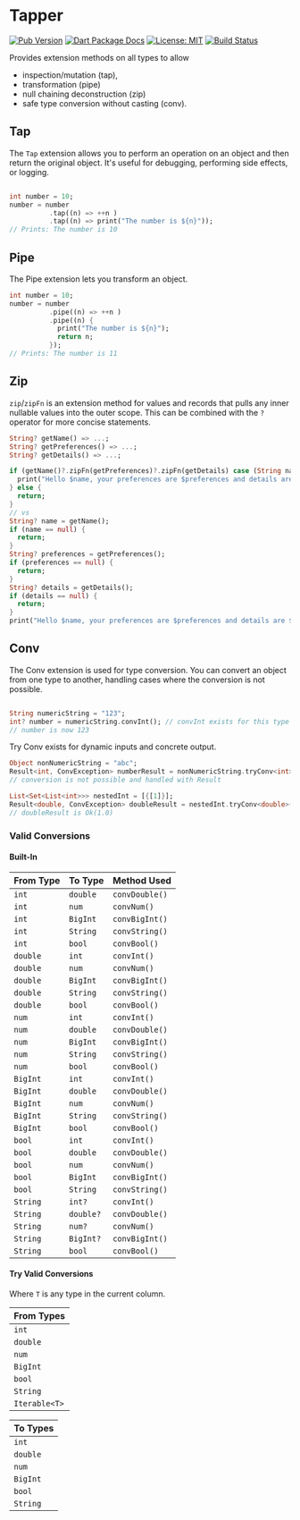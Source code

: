 # Tapper

[![Pub Version](https://img.shields.io/pub/v/tapper.svg)](https://pub.dev/packages/tapper)
[![Dart Package Docs](https://img.shields.io/badge/documentation-pub.dev-blue.svg)](https://pub.dev/documentation/tapper/latest/)
[![License: MIT](https://img.shields.io/badge/license-MIT-purple.svg)](https://opensource.org/licenses/MIT)
[![Build Status](https://github.com/mcmah309/tapper/actions/workflows/dart.yml/badge.svg)](https://github.com/mcmah309/tapper/actions)

Provides extension methods on all types to allow 
 - inspection/mutation (tap),
 - transformation (pipe)
 - null chaining deconstruction (zip)
 - safe type conversion without casting (conv).

## Tap

The `Tap` extension allows you to perform an operation on an object and then return the original object. It's useful for
debugging, performing side effects, or logging.

```dart

int number = 10;
number = number
          .tap((n) => ++n )
          .tap((n) => print("The number is ${n}"));
// Prints: The number is 10
```

## Pipe

The Pipe extension lets you transform an object.

```dart
int number = 10;
number = number
          .pipe((n) => ++n )
          .pipe((n) { 
            print("The number is ${n}"); 
            return n;
          });
// Prints: The number is 11
```

## Zip
`zip`/`zipFn` is an extension method for values and records that pulls any inner nullable values into the outer
scope. This can be combined with the `?` operator for more concise statements.

```dart
String? getName() => ...;
String? getPreferences() => ...;
String? getDetails() => ...;

if (getName()?.zipFn(getPreferences)?.zipFn(getDetails) case (String name, String preferences, String details)) {
  print("Hello $name, your preferences are $preferences and details are $details");
} else {
  return;
}
// vs
String? name = getName();
if (name == null) {
  return;
}
String? preferences = getPreferences();
if (preferences == null) {
  return;
}
String? details = getDetails();
if (details == null) {
  return;
}
print("Hello $name, your preferences are $preferences and details are $details");
```

## Conv

The Conv extension is used for type conversion. You can convert an object from one type to another, handling cases where
the conversion is not possible.

```dart

String numericString = "123";
int? number = numericString.convInt(); // convInt exists for this type
// number is now 123
```

Try Conv exists for dynamic inputs and concrete output.
```dart
Object nonNumericString = "abc";
Result<int, ConvException> numberResult = nonNumericString.tryConv<int>();
// conversion is not possible and handled with Result

List<Set<List<int>>> nestedInt = [{[1]}];
Result<double, ConvException> doubleResult = nestedInt.tryConv<double>();
// doubleResult is Ok(1.0)
```

### Valid Conversions

#### Built-In

| From Type | To Type   | Method Used    |
|-----------|-----------|----------------|
| `int`     | `double`  | `convDouble()` |
| `int`     | `num`     | `convNum()`    |
| `int`     | `BigInt`  | `convBigInt()` |
| `int`     | `String`  | `convString()` |
| `int`     | `bool`    | `convBool()`   |
| `double`  | `int`     | `convInt()`    |
| `double`  | `num`     | `convNum()`    |
| `double`  | `BigInt`  | `convBigInt()` |
| `double`  | `String`  | `convString()` |
| `double`  | `bool`    | `convBool()`   |
| `num`     | `int`     | `convInt()`    |
| `num`     | `double`  | `convDouble()` |
| `num`     | `BigInt`  | `convBigInt()` |
| `num`     | `String`  | `convString()` |
| `num`     | `bool`    | `convBool()`   |
| `BigInt`  | `int`     | `convInt()`    |
| `BigInt`  | `double`  | `convDouble()` |
| `BigInt`  | `num`     | `convNum()`    |
| `BigInt`  | `String`  | `convString()` |
| `BigInt`  | `bool`    | `convBool()`   |
| `bool`    | `int`     | `convInt()`    |
| `bool`    | `double`  | `convDouble()` |
| `bool`    | `num`     | `convNum()`    |
| `bool`    | `BigInt`  | `convBigInt()` |
| `bool`    | `String`  | `convString()` |
| `String`  | `int?`    | `convInt()`    |
| `String`  | `double?` | `convDouble()` |
| `String`  | `num?`    | `convNum()`    |
| `String`  | `BigInt?` | `convBigInt()` |
| `String`  | `bool`    | `convBool()`   |

#### Try Valid Conversions
Where `T` is any type in the current column.

| From Types | 
|------------|
| `int` |
| `double` |
| `num` |
| `BigInt` |
| `bool` |
| `String` |
| `Iterable<T>` |

| To Types | 
|------------|
| `int` |
| `double` |
| `num` |
| `BigInt` |
| `bool` |
| `String` |



[tap]: https://crates.io/crates/tap